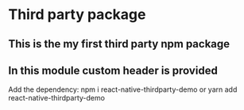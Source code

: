# Third party package 

## This is the my first third party npm package

## In this module custom header is provided

Add the dependency:
npm i react-native-thirdparty-demo
or
yarn add react-native-thirdparty-demo